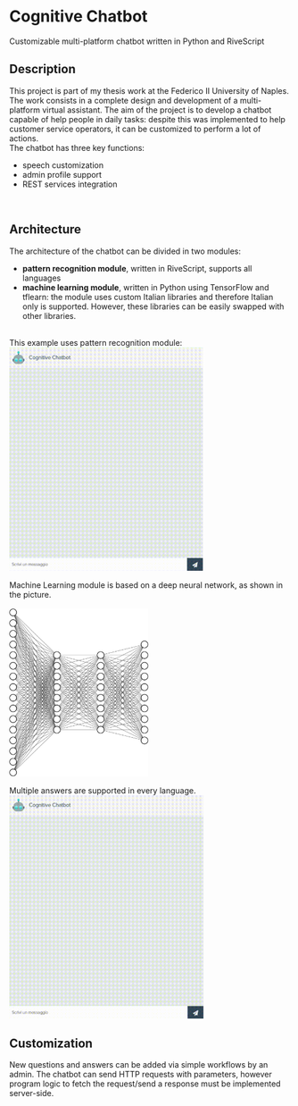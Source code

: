 # Cognitive Chatbot

Customizable multi-platform chatbot written in Python and RiveScript

## Description

This project is part of my thesis work at the Federico II University of Naples. The work consists in a complete design and development of a multi-platform virtual assistant. The aim of the project is to develop a chatbot capable of help people in daily tasks: despite this was implemented to help customer service operators, it can be customized to perform a lot of actions.
<br>The chatbot has three key functions:
- speech customization
- admin profile support
- REST services integration
<br>

## Architecture
The architecture of the chatbot can be divided in two modules:
- **pattern recognition module**, written in RiveScript, supports all languages
- **machine learning module**, written in Python using TensorFlow and tflearn: the module uses custom Italian libraries and 
therefore Italian only is supported. However, these libraries can be easily swapped with other libraries.
<br>
This example uses pattern recognition module:
<br>
<img src="https://raw.githubusercontent.com/lucamadd/CognitiveChatbot/master/static/images/chatbot1.gif" title="chatbot1" height="400">

Machine Learning module is based on a deep neural network, as shown in the picture.
<br><br>
<img src="/static/images/Neural Network.png" title="dnn" height="300">

Multiple answers are supported in every language.
<br>
<img src="https://raw.githubusercontent.com/lucamadd/CognitiveChatbot/master/static/images/chatbot2.gif" title="chatbot2" height="400">

## Customization

New questions and answers can be added via simple workflows by an admin. The chatbot can send HTTP requests with parameters, however program logic to fetch the request/send a response must be implemented server-side.
